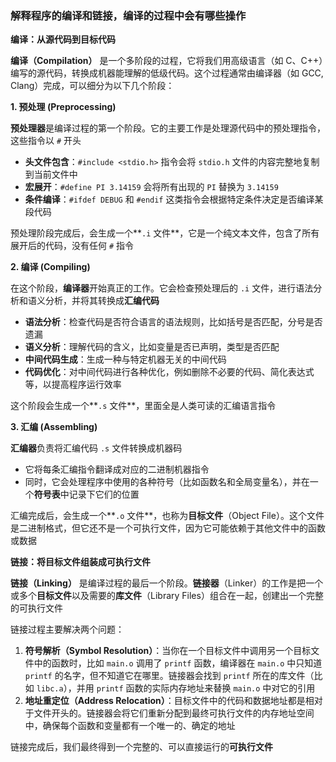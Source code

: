 ### 解释程序的编译和链接，编译的过程中会有哪些操作

**编译：从源代码到目标代码**

**编译（Compilation）** 是一个多阶段的过程，它将我们用高级语言（如 C、C++）编写的源代码，转换成机器能理解的低级代码。这个过程通常由编译器（如 GCC, Clang）完成，可以细分为以下几个阶段：

**1. 预处理 (Preprocessing)**

**预处理器**是编译过程的第一个阶段。它的主要工作是处理源代码中的预处理指令，这些指令以 `#` 开头

- **头文件包含**：`#include <stdio.h>` 指令会将 `stdio.h` 文件的内容完整地复制到当前文件中
- **宏展开**：`#define PI 3.14159` 会将所有出现的 `PI` 替换为 `3.14159`
- **条件编译**：`#ifdef DEBUG` 和 `#endif` 这类指令会根据特定条件决定是否编译某段代码

预处理阶段完成后，会生成一个**`.i` 文件**，它是一个纯文本文件，包含了所有展开后的代码，没有任何 `#` 指令

**2. 编译 (Compiling)**

在这个阶段，**编译器**开始真正的工作。它会检查预处理后的 `.i` 文件，进行语法分析和语义分析，并将其转换成**汇编代码**

- **语法分析**：检查代码是否符合语言的语法规则，比如括号是否匹配，分号是否遗漏
- **语义分析**：理解代码的含义，比如变量是否已声明，类型是否匹配
- **中间代码生成**：生成一种与特定机器无关的中间代码
- **代码优化**：对中间代码进行各种优化，例如删除不必要的代码、简化表达式等，以提高程序运行效率

这个阶段会生成一个**`.s` 文件**，里面全是人类可读的汇编语言指令

**3. 汇编 (Assembling)**

**汇编器**负责将汇编代码 `.s` 文件转换成机器码

- 它将每条汇编指令翻译成对应的二进制机器指令
- 同时，它会处理程序中使用的各种符号（比如函数名和全局变量名），并在一个**符号表**中记录下它们的位置

汇编完成后，会生成一个**`.o` 文件**，也称为**目标文件**（Object File）。这个文件是二进制格式，但它还不是一个可执行文件，因为它可能依赖于其他文件中的函数或数据

**链接：将目标文件组装成可执行文件**

**链接（Linking）** 是编译过程的最后一个阶段。**链接器**（Linker）的工作是把一个或多个**目标文件**以及需要的**库文件**（Library Files）组合在一起，创建出一个完整的可执行文件

链接过程主要解决两个问题：

1. **符号解析（Symbol Resolution）**：当你在一个目标文件中调用另一个目标文件中的函数时，比如 `main.o` 调用了 `printf` 函数，编译器在 `main.o` 中只知道 `printf` 的名字，但不知道它在哪里。链接器会找到 `printf` 所在的库文件（比如 `libc.a`），并用 `printf` 函数的实际内存地址来替换 `main.o` 中对它的引用
2. **地址重定位（Address Relocation）**：目标文件中的代码和数据地址都是相对于文件开头的。链接器会将它们重新分配到最终可执行文件的内存地址空间中，确保每个函数和变量都有一个唯一的、确定的地址

链接完成后，我们最终得到一个完整的、可以直接运行的**可执行文件**